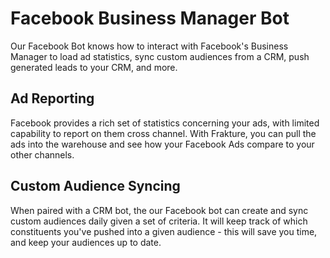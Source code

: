 # Facebook Business Manager Bot
Our Facebook Bot knows how to interact with Facebook's Business Manager to load
ad statistics, sync custom audiences from a CRM, push generated leads to your CRM,
and more.

## Ad Reporting
Facebook provides a rich set of statistics concerning your ads, with limited
capability to report on them cross channel. With Frakture, you can pull the ads
into the warehouse and see how your Facebook Ads compare to your other channels.

## Custom Audience Syncing
When paired with a CRM bot, the our Facebook bot can create and sync custom
audiences daily given a set of criteria. It will keep track of which constituents
you've pushed into a given audience - this will save you time, and keep your
audiences up to date.
